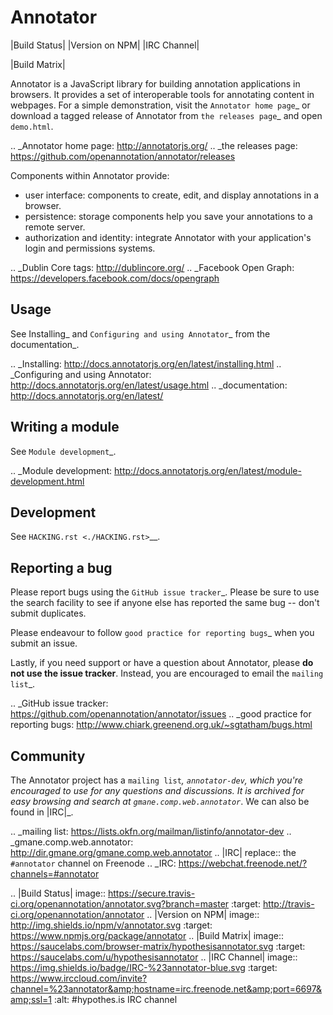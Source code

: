 Annotator
=========

|Build Status| |Version on NPM| |IRC Channel|

|Build Matrix|

Annotator is a JavaScript library for building annotation applications in
browsers. It provides a set of interoperable tools for annotating content in
webpages. For a simple demonstration, visit the `Annotator home page`_ or
download a tagged release of Annotator from `the releases page`_ and open
``demo.html``.

.. _Annotator home page: http://annotatorjs.org/
.. _the releases page: https://github.com/openannotation/annotator/releases

Components within Annotator provide:

-  user interface: components to create, edit, and display annotations in a
   browser.
-  persistence: storage components help you save your annotations to a remote
   server.
-  authorization and identity: integrate Annotator with your application's login
   and permissions systems.

.. _Dublin Core tags: http://dublincore.org/
.. _Facebook Open Graph: https://developers.facebook.com/docs/opengraph


Usage
-----

See Installing_ and `Configuring and using Annotator`_ from the documentation_.

.. _Installing: http://docs.annotatorjs.org/en/latest/installing.html
.. _Configuring and using Annotator: http://docs.annotatorjs.org/en/latest/usage.html
.. _documentation: http://docs.annotatorjs.org/en/latest/


Writing a module
----------------

See `Module development`_.

.. _Module development: http://docs.annotatorjs.org/en/latest/module-development.html


Development
-----------

See `HACKING.rst <./HACKING.rst>`__.


Reporting a bug
---------------

Please report bugs using the `GitHub issue tracker`_. Please be sure to use the
search facility to see if anyone else has reported the same bug -- don't submit
duplicates.

Please endeavour to follow `good practice for reporting bugs`_ when you submit
an issue.

Lastly, if you need support or have a question about Annotator, please **do not
use the issue tracker**. Instead, you are encouraged to email the `mailing
list`_.

.. _GitHub issue tracker: https://github.com/openannotation/annotator/issues
.. _good practice for reporting bugs: http://www.chiark.greenend.org.uk/~sgtatham/bugs.html


Community
---------

The Annotator project has a `mailing list`_, ``annotator-dev``, which you're
encouraged to use for any questions and discussions. It is archived for easy
browsing and search at `gmane.comp.web.annotator`_. We can also be found in
|IRC|_.

.. _mailing list: https://lists.okfn.org/mailman/listinfo/annotator-dev
.. _gmane.comp.web.annotator: http://dir.gmane.org/gmane.comp.web.annotator
.. |IRC| replace:: the ``#annotator`` channel on Freenode
.. _IRC: https://webchat.freenode.net/?channels=#annotator


.. |Build Status| image:: https://secure.travis-ci.org/openannotation/annotator.svg?branch=master
   :target: http://travis-ci.org/openannotation/annotator
.. |Version on NPM| image:: http://img.shields.io/npm/v/annotator.svg
   :target: https://www.npmjs.org/package/annotator
.. |Build Matrix| image:: https://saucelabs.com/browser-matrix/hypothesisannotator.svg
   :target: https://saucelabs.com/u/hypothesisannotator
.. |IRC Channel| image:: https://img.shields.io/badge/IRC-%23annotator-blue.svg
   :target: https://www.irccloud.com/invite?channel=%23annotator&amp;hostname=irc.freenode.net&amp;port=6697&amp;ssl=1
   :alt: #hypothes.is IRC channel